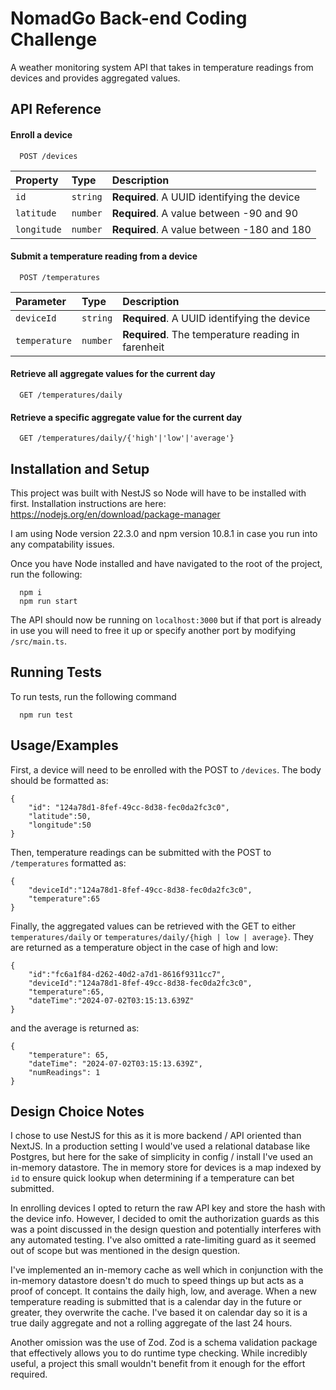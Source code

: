 # NomadGo Back-end Coding Challenge

A weather monitoring system API that takes in temperature readings from devices and provides aggregated values.

## API Reference

#### Enroll a device

```
  POST /devices
```

| Property    | Type     | Description                                 |
| :---------- | :------- | :------------------------------------------ |
| `id`        | `string` | **Required**. A UUID identifying the device |
| `latitude`  | `number` | **Required**. A value between -90 and 90    |
| `longitude` | `number` | **Required**. A value between -180 and 180  |

#### Submit a temperature reading from a device

```
  POST /temperatures
```

| Parameter     | Type     | Description                                        |
| :------------ | :------- | :------------------------------------------------- |
| `deviceId`    | `string` | **Required**. A UUID identifying the device        |
| `temperature` | `number` | **Required**. The temperature reading in farenheit |

#### Retrieve all aggregate values for the current day

```
  GET /temperatures/daily
```
#### Retrieve a specific aggregate value for the current day

```
  GET /temperatures/daily/{'high'|'low'|'average'}
```



## Installation and Setup

This project was built with NestJS so Node will have to be installed with first. Installation instructions are here: https://nodejs.org/en/download/package-manager

I am using Node version 22.3.0 and npm version 10.8.1 in case you run into any compatability issues.

Once you have Node installed and have navigated to the root of the project, run the following:

```
  npm i
  npm run start
```

The API should now be running on `localhost:3000` but if that port is already in use you will need to free it up or specify another port by modifying `/src/main.ts`.

## Running Tests

To run tests, run the following command

```
  npm run test
```

## Usage/Examples

First, a device will need to be enrolled with the POST to `/devices`. The body should be formatted as:

```
{
    "id": "124a78d1-8fef-49cc-8d38-fec0da2fc3c0",
    "latitude":50,
    "longitude":50
}
```

Then, temperature readings can be submitted with the POST to `/temperatures` formatted as:

```
{
    "deviceId":"124a78d1-8fef-49cc-8d38-fec0da2fc3c0",
    "temperature":65
}
```

Finally, the aggregated values can be retrieved with the GET to either `temperatures/daily` or `temperatures/daily/{high | low | average}`. They are returned as a temperature object in the case of high and low:

```
{
    "id":"fc6a1f84-d262-40d2-a7d1-8616f9311cc7",
    "deviceId":"124a78d1-8fef-49cc-8d38-fec0da2fc3c0",
    "temperature":65,
    "dateTime":"2024-07-02T03:15:13.639Z"
}
```

and the average is returned as:

```
{
    "temperature": 65,
    "dateTime": "2024-07-02T03:15:13.639Z",
    "numReadings": 1
}
```

## Design Choice Notes

I chose to use NestJS for this as it is more backend / API oriented than NextJS. In a production setting I would've used a relational database like Postgres, but here for the sake of simplicity in config / install I've used an in-memory datastore. The in memory store for devices is a map indexed by `id` to ensure quick lookup when determining if a temperature can bet submitted.

In enrolling devices I opted to return the raw API key and store the hash with the device info. However, I decided to omit the authorization guards as this was a point discussed in the design question and potentially interferes with any automated testing. I've also omitted a rate-limiting guard as it seemed out of scope but was mentioned in the design question.

I've implemented an in-memory cache as well which in conjunction with the in-memory datastore doesn't do much to speed things up but acts as a proof of concept. It contains the daily high, low, and average. When a new temperature reading is submitted that is a calendar day in the future or greater, they overwrite the cache. I've based it on calendar day so it is a true daily aggregate and not a rolling aggregate of the last 24 hours.

Another omission was the use of Zod. Zod is a schema validation package that effectively allows you to do runtime type checking. While incredibly useful, a project this small wouldn't benefit from it enough for the effort required.
